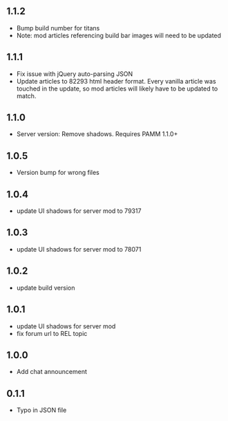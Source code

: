 ## 1.1.2

- Bump build number for titans
- Note: mod articles referencing build bar images will need to be updated

## 1.1.1

- Fix issue with jQuery auto-parsing JSON
- Update articles to 82293 html header format. Every vanilla article was touched in the update, so mod articles will likely have to be updated to match.

## 1.1.0

- Server version: Remove shadows. Requires PAMM 1.1.0+

## 1.0.5

- Version bump for wrong files

## 1.0.4

- update UI shadows for server mod to 79317

## 1.0.3

- update UI shadows for server mod to 78071

## 1.0.2

- update build version

## 1.0.1

- update UI shadows for server mod
- fix forum url to REL topic

## 1.0.0

- Add chat announcement

## 0.1.1

- Typo in JSON file
